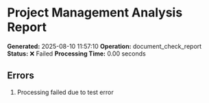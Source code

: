 # Project Management Analysis Report

**Generated:** 2025-08-10 11:57:10
**Operation:** document_check_report
**Status:** ❌ Failed
**Processing Time:** 0.00 seconds



## Errors
1. Processing failed due to test error
